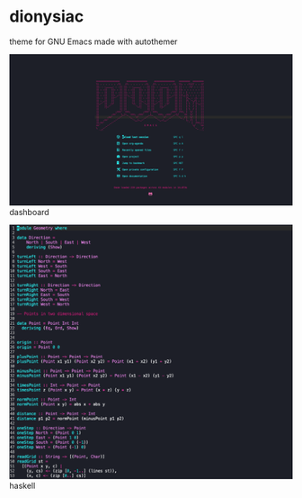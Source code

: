 # dionysiac
theme for GNU Emacs made with autothemer 

![theme dashboard](/assets/dionysiac-theme-dashboard.png)
dashboard


![theme dashboard](/assets/dionysiac-theme-haskell.png)
haskell
